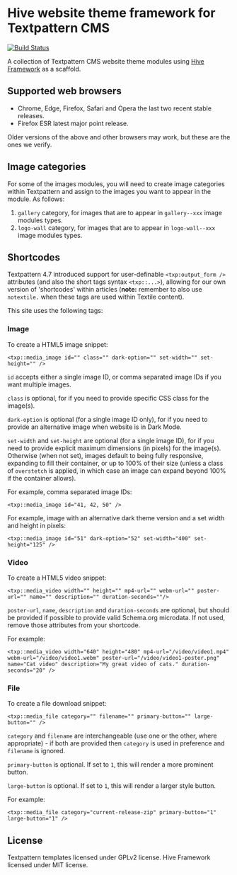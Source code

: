 # Hive website theme framework for Textpattern CMS

[![Build Status](https://travis-ci.org/philwareham/textpattern-hive-framework.svg)](https://travis-ci.org/philwareham/textpattern-hive-framework)

A collection of Textpattern CMS website theme modules using [Hive Framework](https://github.com/philwareham/hive-framework) as a scaffold.

## Supported web browsers

* Chrome, Edge, Firefox, Safari and Opera the last two recent stable releases.
* Firefox ESR latest major point release.

Older versions of the above and other browsers may work, but these are the ones we verify.

## Image categories

For some of the images modules, you will need to create image categories within Textpattern and assign to the images you want to appear in the module. As follows:

1. `gallery` category, for images that are to appear in `gallery--xxx` image modules types.
2. `logo-wall` category, for images that are to appear in `logo-wall--xxx` image modules types.

## Shortcodes

Textpattern 4.7 introduced support for user-definable `<txp:output_form />` attributes (and also the short tags syntax `<txp::...>`), allowing for our own version of 'shortcodes' within articles (**note:** remember to also use `notextile.` when these tags are used within Textile content).

This site uses the following tags:

### Image

To create a HTML5 image snippet:

    <txp::media_image id="" class="" dark-option="" set-width="" set-height="" />

`id` accepts either a single image ID, or comma separated image IDs if you want multiple images.

`class` is optional, for if you need to provide specific CSS class for the image(s).

`dark-option` is optional (for a single image ID only), for if you need to provide an alternative image when website is in Dark Mode.

`set-width` and `set-height` are optional (for a single image ID), for if you need to provide explicit maximum dimensions (in pixels) for the image(s). Otherwise (when not set), images default to being fully responsive, expanding to fill their container, or up to 100% of their size (unless a class of `overstetch` is applied, in which case an image can expand beyond 100% if the container allows).

For example, comma separated image IDs:

    <txp::media_image id="41, 42, 50" />

For example, image with an alternative dark theme version and a set width and height in pixels:

    <txp::media_image id="51" dark-option="52" set-width="400" set-height="125" />

### Video

To create a HTML5 video snippet:

    <txp::media_video width="" height="" mp4-url="" webm-url="" poster-url="" name="" description="" duration-seconds=""/>

`poster-url`, `name`, `description` and `duration-seconds` are optional, but should be provided if possible to provide valid Schema.org microdata. If not used, remove those attributes from your shortcode.

For example:

    <txp::media_video width="640" height="480" mp4-url="/video/video1.mp4" webm-url="/video/video1.webm" poster-url="/video/video1-poster.png" name="Cat video" description="My great video of cats." duration-seconds="20" />

### File

To create a file download snippet:

    <txp::media_file category="" filename="" primary-button="" large-button="" />

`category` and `filename` are interchangeable (use one or the other, where appropriate) - if both are provided then `category` is used in preference and `filename` is ignored.

`primary-button` is optional. If set to `1`, this will render a more prominent button.

`large-button` is optional. If set to `1`, this will render a larger style button.

For example:

    <txp::media_file category="current-release-zip" primary-button="1" large-button="1" />

## License

Textpattern templates licensed under GPLv2 license. Hive Framework licensed under MIT license.
